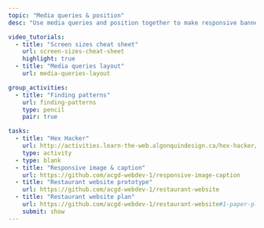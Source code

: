 ```yaml
---
topic: "Media queries & position"
desc: "Use media queries and position together to make responsive banners & layouts."

video_tutorials:
  - title: "Screen sizes cheat sheet"
    url: screen-sizes-cheat-sheet
    highlight: true
  - title: "Media queries layout"
    url: media-queries-layout

group_activities:
  - title: "Finding patterns"
    url: finding-patterns
    type: pencil
    pair: true

tasks:
  - title: "Hex Hacker"
    url: http://activities.learn-the-web.algonquindesign.ca/hex-hacker/
    type: activity
  - type: blank
  - title: "Responsive image & caption"
    url: https://github.com/acgd-webdev-1/responsive-image-caption
  - title: "Restaurant website prototype"
    url: https://github.com/acgd-webdev-1/restaurant-website
  - title: "Restaurant website plan"
    url: https://github.com/acgd-webdev-1/restaurant-website#1-paper-plan
    submit: show
---
```

